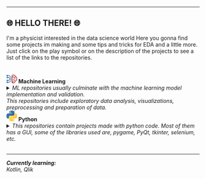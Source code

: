 ----
## 🌐 HELLO THERE! 🌐
I'm a physicist interested in the data science world
Here you gonna find some projects im making and some tips and tricks for EDA and a little more. <br>
Just click on the play symbol or on the description of the projects to see a list of the links to the repositories.

<br>
<b><img src="img/ml_icon2.png"  width=28" height="28"> Machine Learning</b>
<body>
    <details>
        <summary><i>ML repositories usually culminate with the machine learning model implementation and validation. <br>
This repositories include exploratory data analysis, visualizations, preprocessing and preparation of data.</i>
</summary>
<a href="https://github.com/NavarroRamon/DealingWith_ImbalancedData" target="_blank">
  <img src="img/carpetab.png"  width=25" height="25">
  <b> DealingWith_ImbalancedData </b> 
</a>

<br>
<a href="https://github.com/NavarroRamon/HeartFailure_ClassificationProblem" target="_blank">
  <img src="img/carpetab.png"  width=25" height="25">
  <b> HeartFailure_ClassificationProblem </b> 
</a>


</details>        
</body>
<b><img src="img/python_icon.png"  width=28" height="28"> Python</b>
<body>
    <details>
        <summary><i>This repositories contain projects made with python code.
Most of them has a GUI, some of the libraries used are, pygame, PyQt, tkinter, selenium, etc.</i>
</summary>
        
<a href="https://github.com/NavarroRamon/Basic-MVC-Template" target="_blank">
  <img src="img/carpetab.png"  width=25" height="25">
  <b> Model-View-Controller Template </b>
</a>

<br>        
<a href="https://github.com/NavarroRamon/AmazonPriceTracker" target="_blank">
  <img src="img/carpetab.png"  width=25" height="25">
  <b> AmazonPriceTracker </b>
</a>

<br>
<a href="https://github.com/NavarroRamon/TheGameOfLife" target="_blank">
  <img src="img/carpetab.png"  width=25" height="25">
  <b> TheGameOfLife </b>
</a>

<br>
<a href="https://github.com/NavarroRamon/solar_system" target="_blank">
  <img src="img/carpetab.png"  width=25" height="25">
  <b> SolarSystem </b>
</a>

</details>        
</body>
<br>

---

<em><b>Currently learning:</b><br>
Kotlin, Qlik</em>
